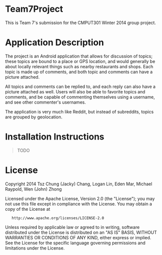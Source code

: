 Team7Project
============

This is Team 7's submission for the CMPUT301 Winter 2014 group project.

Application Description
============ 

The project is an Android application that allows for discussion of topics; these topics are bound to a 
place or GPS location, and would generally be about locally relevant things such as nearby restaurants 
and shops. Each topic is made up of comments, and both topic and comments can have a picture attached. 

All topics and comments can be replied to, and each reply can also have a picture attached as well. 
Users will also be able to favorite topics and comments, and be capable of commenting themselves using 
a username, and see other commenter's usernames. 

The application is very much like Reddit, but instead of subreddits, topics are grouped by geolocation.


Installation Instructions
============
> TODO

License
============

   Copyright 2014 Tsz Chung (Jacky) Chang, Logan Lin, Eden Mar, Michael Raypold, Wen (John) Zhong

   Licensed under the Apache License, Version 2.0 (the "License");
   you may not use this file except in compliance with the License.
   You may obtain a copy of the License at

       http://www.apache.org/licenses/LICENSE-2.0

   Unless required by applicable law or agreed to in writing, software
   distributed under the License is distributed on an "AS IS" BASIS,
   WITHOUT WARRANTIES OR CONDITIONS OF ANY KIND, either express or implied.
   See the License for the specific language governing permissions and
   limitations under the License.



